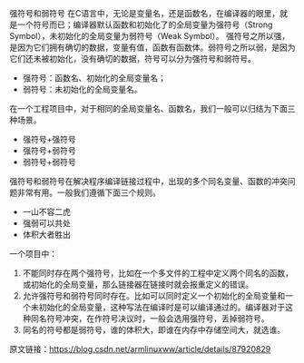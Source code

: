 强符号和弱符号
在C语言中，无论是变量名，还是函数名，在编译器的眼里，就是一个符号而已；编译器默认函数和初始化了的全局变量为强符号（Strong Symbol），未初始化的全局变量为弱符号（Weak Symbol）。
强符号之所以强，是因为它们拥有确切的数据，变量有值，函数有函数体。弱符号之所以弱，是因为它们还未被初始化，没有确切的数据，符号可以分为强符号和弱符号。
- 强符号：函数名、初始化的全局变量名；
- 弱符号：未初始化的全局变量名。

在一个工程项目中，对于相同的全局变量名、函数名，我们一般可以归结为下面三种场景。

- 强符号+强符号
- 强符号+弱符号
- 弱符号+弱符号
  
强符号和弱符号在解决程序编译链接过程中，出现的多个同名变量、函数的冲突问题非常有用。一般我们遵循下面三个规则。

- 一山不容二虎
- 强弱可以共处
- 体积大者胜出

一个项目中：
1. 不能同时存在两个强符号，比如在一个多文件的工程中定义两个同名的函数，或初始化的全局变量，那么链接器在链接时就会报重定义的错误。
2. 允许强符号和弱符号同时存在。比如可以同时定义一个初始化的全局变量和一个未初始化的全局变量，这种写法在编译时是可以编译通过的。编译器对于这种同名符号冲突，在作符号决议时，一般会选用强符号，丢掉弱符号。
3. 同名的符号都是弱符号，谁的体积大，即谁在内存中存储空间大，就选谁。

原文链接：https://blog.csdn.net/armlinuxww/article/details/87920829
